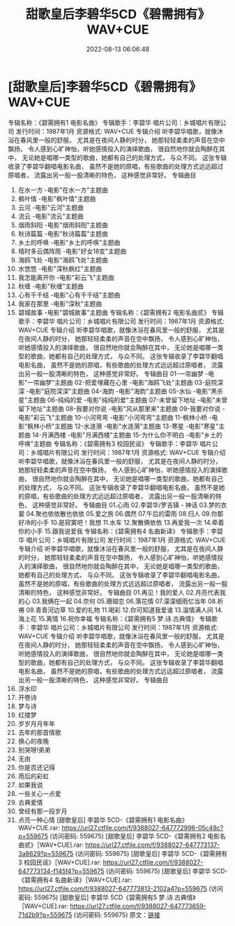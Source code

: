 ﻿---
title: 甜歌皇后李碧华5CD《碧需拥有》WAV+CUE
date: 2022-08-13 06:06:48
categories: WAV车载音乐、镜像
tags: 华语中文
---
# [甜歌皇后]李碧华5CD《碧需拥有》WAV+CUE

专辑名称：《碧需拥有1 电影名曲》
专辑歌手：李碧华
唱片公司：乡城唱片有限公司
发行时间：1987年1月
资源格式: WAV+CUE
专辑介绍
听李碧华唱歌，就像沐浴在春风里一般的舒服，
尤其是在夜间人静的时分，
她那轻轻柔柔的声音在空中飘扬，
令人感到心旷神怡，听她感情投入的演绎歌曲，
很自然地你就会陶醉在其中，
无论她是唱哪一类型的歌曲，她都有自己的处理方式，
与众不同。
这张专辑收录了李碧华翻唱电影名曲，
虽然不是她的原唱，有些歌曲的处理方式远远超过原唱者，
流露出另一般一股清晰的特色，
这种感觉非常好。
专辑曲目
01. 在水一方 -电影"在水一方"主题曲
02. 枫叶情 -电影"枫叶情"主题曲
03. 云河 -电影"云河"主题曲
04. 流云 -电影"流云"主题曲
05. 烟雨斜阳 -电影"烟雨斜阳"主题曲
06. 秋诗篇篇 -电影"秋诗篇篇"主题曲
07. 乡土的呼唤 -电影"乡土的呼唤"主题曲
08. 晴时多云偶阵雨 -电影"好女18变"主题曲
09. 海鸥飞处 -电影"海鸥飞处"主题曲
10. 水悠悠 -电影"深秋枫红"主题曲
11. 我怎能离开你 -电影"彩云飞"主题曲
12. 秋缠 -电影"秋缠"主题曲
13. 心有千千结 -电影"心有千千结"主题曲
14. 我家在那里 -电影"深秋"主题曲
15. 碧城故事 -电影"碧城故事"主题曲
专辑名称：《碧需拥有2 电影名曲贰》
专辑歌手：李碧华
唱片公司：乡城唱片有限公司
发行时间：1987年1月
资源格式: WAV+CUE
专辑介绍
听李碧华唱歌，就像沐浴在春风里一般的舒服，
尤其是在夜间人静的时分，
她那轻轻柔柔的声音在空中飘扬，
令人感到心旷神怡，听她感情投入的演绎歌曲，
很自然地你就会陶醉在其中，
无论她是唱哪一类型的歌曲，她都有自己的处理方式，
与众不同。
这张专辑收录了李碧华翻唱电影名曲，
虽然不是她的原唱，有些歌曲的处理方式远远超过原唱者，
流露出另一般一股清晰的特色，
这种感觉非常好。
专辑曲目
01-一帘幽梦 -电影"一帘幽梦"主题曲
02-把爱埋藏在心里 -电影"海鸥飞处"主题曲
03-庭院深深 -电影"庭院深深"主题曲
04-海韵 -电影"海韵"主题曲
05-水仙 -电影"黑杀星"主题曲
06-纯纯的爱 -电影"纯纯的爱"主题曲
07-未曾留下地址 -电影"未曾留下地址"主题曲
08-我要对你说 -电影"风从那里来"主题曲
09-我要对你说 -电影"彩云飞"主题曲
10-小河弯弯 -电影"小河弯弯"主题曲
11-枫林小桥 -电影"枫林小桥"主题曲
12-水涟漪 -电影"水涟漪"主题曲
13-寒星 -电影"寒星"主题曲
14-月满西楼 -电影"月满西楼"主题曲
15-为什么你不明白 -电影"乡土的呼唤"主题曲
专辑名称：《碧需拥有3 校园民谣》
专辑歌手：李碧华
唱片公司：乡城唱片有限公司
发行时间：1987年1月
资源格式: WAV+CUE
专辑介绍
听李碧华唱歌，就像沐浴在春风里一般的舒服，
尤其是在夜间人静的时分，
她那轻轻柔柔的声音在空中飘扬，
令人感到心旷神怡，听她感情投入的演绎歌曲，
很自然地你就会陶醉在其中，
无论她是唱哪一类型的歌曲，她都有自己的处理方式，
与众不同。
这张专辑收录了李碧华翻唱电影名曲，
虽然不是她的原唱，有些歌曲的处理方式远远超过原唱者，
流露出另一般一股清晰的特色，
这种感觉非常好。
专辑曲目
01.心雨
02.李碧华/罗吉镇 - 神话
03.梦的衣裳
04.聚也依依散也依依
05.爱之旅
06.偶然
07.午后的雷雨
08.归人
09.你那好冷的小手
10.是寂寞吧！我想
11.水车
12.聚散俩依依
13.再爱我一次
14.牵着你的小手
15.跟我说爱我
专辑名称：《碧需拥有4 名曲新译》
专辑歌手：李碧华
唱片公司：乡城唱片有限公司
发行时间：1987年1月
资源格式: WAV+CUE
专辑介绍
听李碧华唱歌，就像沐浴在春风里一般的舒服，
尤其是在夜间人静的时分，
她那轻轻柔柔的声音在空中飘扬，
令人感到心旷神怡，听她感情投入的演绎歌曲，
很自然地你就会陶醉在其中，
无论她是唱哪一类型的歌曲，她都有自己的处理方式，
与众不同。
这张专辑收录了李碧华翻唱电影名曲，
虽然不是她的原唱，有些歌曲的处理方式远远超过原唱者，
流露出另一般一股清晰的特色，
这种感觉非常好。
专辑曲目
01.再见！我的爱人
02.月亮代表我的心
03.我俩在一起
04.奈何
05.珊瑚恋
06.落花情
07.濛濛细雨忆当年
08.祈祷
09.青青河边草
10.爱的礼物
11.喝彩
12.你可知道我爱谁
13.温情满人间
14.海上花
15.离情
16.祝你幸福
专辑名称：《碧需拥有5 梦.诗.古典情》
专辑歌手：李碧华
唱片公司：乡城唱片有限公司
发行时间：1987年1月
资源格式: WAV+CUE
专辑介绍
听李碧华唱歌，就像沐浴在春风里一般的舒服，
尤其是在夜间人静的时分，
她那轻轻柔柔的声音在空中飘扬，
令人感到心旷神怡，听她感情投入的演绎歌曲，
很自然地你就会陶醉在其中，
无论她是唱哪一类型的歌曲，她都有自己的处理方式，
与众不同。
这张专辑收录了李碧华翻唱电影名曲，
虽然不是她的原唱，有些歌曲的处理方式远远超过原唱者，
流露出另一般一股清晰的特色，
这种感觉非常好。
专辑曲目
01. 浮水印
02. 开卷诗
03. 梦与诗
04. 红搂梦
05. 岁岁月月年年
06. 去年的那首情歌
07. 换心的夜晚
08. 别哭呀!弟弟
09. 无由
10. 你是否还记得
11. 雨后的彩虹
12. 如果我说
13. 一些关心一点爱
14. 古典爱情
15. 曾经有那一段岁月
16. 点亮一种心情
[甜歌皇后] 李碧华 5CD-《碧需拥有1 电影名曲》WAV+CUE.rar:
https://url27.ctfile.com/f/9388027-647772998-05c48c?p=559675
(访问密码: 559675)
[甜歌皇后] 李碧华 5CD-《碧需拥有2 电影名曲贰》［WAV+CUE].rar: https://url27.ctfile.com/f/9388027-647773137-3a8629?p=559675
(访问密码: 559675)
[甜歌皇后] 李碧华 5CD-《碧需拥有3 校园民谣》［WAV+CUE].rar: https://url27.ctfile.com/f/9388027-647773134-f145f4?p=559675
(访问密码: 559675)
[甜歌皇后] 李碧华 5CD-《碧需拥有4 名曲新译》［WAV+CUE].rar: https://url27.ctfile.com/f/9388027-647773813-2102a4?p=559675
(访问密码: 559675)
[甜歌皇后] 李碧华 5CD《碧需拥有5 梦.诗.古典情》［WAV+CUE].rar: https://url27.ctfile.com/f/9388027-647773659-71d2b9?p=559675
(访问密码: 559675)
原文：[链接](https://blog.sina.com.cn/s/blog_1647c7e7601030yu6.html)